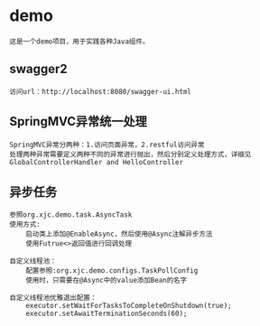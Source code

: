 # demo
    这是一个demo项目，用于实践各种Java组件。
## swagger2
    访问url：http://localhost:8080/swagger-ui.html
## SpringMVC异常统一处理
    SpringMVC异常分两种：1.访问页面异常，2.restful访问异常
    处理两种异常需要定义两种不同的异常进行抛出，然后分别定义处理方式，详细见GlobalControllerHandler and HelloController
## 异步任务
    参照org.xjc.demo.task.AsyncTask
    使用方式:
        启动类上添加@EnableAsync，然后使用@Async注解异步方法
        使用Futrue<>返回值进行回调处理
    
    自定义线程池：
        配置参照:org.xjc.demo.configs.TaskPollConfig
        使用时，只需要在@Async中的value添加Bean的名字
    
    自定义线程池优雅退出配置：
        executor.setWaitForTasksToCompleteOnShutdown(true);
        executor.setAwaitTerminationSeconds(60);    
